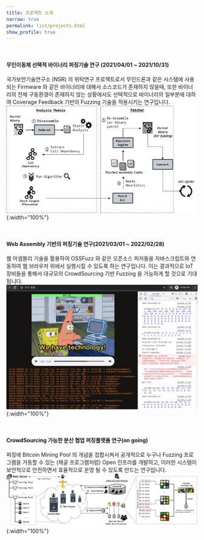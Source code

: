 ```yaml
---
title: 프로젝트 소개
narrow: true
permalink: list/projects.html
show_profile: true
---
```

<br>

#### 무인이동체 선택적 바이너리 퍼징기술 연구 (2021/04/01 ~ 2021/10/31)
국가보안기술연구소 (NSR) 의 위탁연구 프로젝트로서 무인드론과 같은
시스템에 사용되는 Firmware 와 같은 바이너리에 대해서 소스코드가 존재하지
않을때, 또한 바이너리의 전체 구동환경이 존재하지 않는 상황에서도
선택적으로 바이너리의 일부분에 대하여 Coverage Feedback 기반의
Fuzzing 기술을 적용시키는 연구입니다.<br>
![](./select_fuzz.png){:width="100%"}



<br>

#### Web Assembly 기반의 퍼징기술 연구(2021/03/01 ~ 2022/02/28)
웹 어셈블리 기술을 활용하여 OSSFuzz 와 같은 오픈소스 퍼저들을
자바스크립트와 연동하여 웹 브라우저 위에서 실행시킬 수 있도록 하는 연구입니다.
이는 결과적으로 IoT 장비들을 통해서 대규모의 CrowdSourcing 기반 Fuzzing 을
가능하게 할 것으로 기대됩니다.<br>
![](./wasm.png){:width="100%"}

<br>

#### CrowdSourcing 가능한 분산 협업 퍼징플랫폼 연구(on going)
퍼징에 Bitcoin Mining Pool 의 개념을 접합시켜서 공개적으로 누구나
Fuzzing 프로그램을 가동할 수 있는 (채굴 프로그램처럼) Open 인프라를 개발하고, 
이러한 시스템이 보안적으로 안전하면서 효율적으로 운영 될 수 있도록 만드는 연구입니다.<br>
![](./fuzzcoin.png){:width="100%"}

<br>
